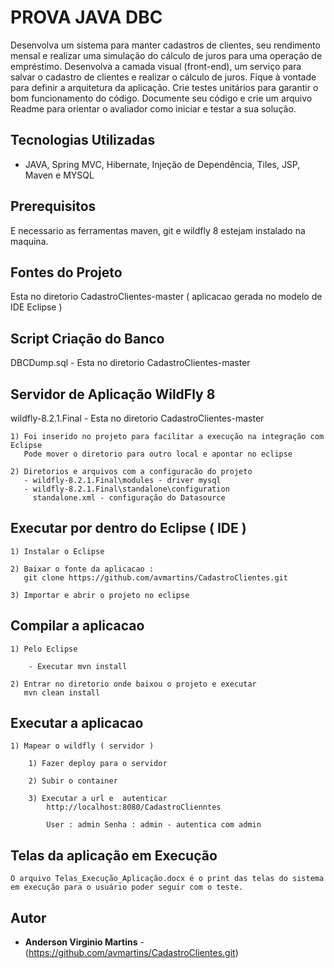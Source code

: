 # PROVA JAVA DBC

Desenvolva um sistema para manter cadastros de clientes, seu rendimento mensal e realizar uma simulação do cálculo de juros para uma operação de empréstimo. Desenvolva a camada visual (front-end), um serviço para salvar o cadastro de clientes e realizar o cálculo de juros. Fique à vontade para definir a arquitetura da aplicação. Crie testes unitários para garantir o bom funcionamento do código. Documente seu código e crie um arquivo Readme para orientar o avaliador como iniciar e testar a sua solução.

## Tecnologias Utilizadas

- JAVA, Spring MVC, Hibernate, Injeção de Dependência, Tiles, JSP, Maven e MYSQL

## Prerequisitos

E necessario as ferramentas maven, git e wildfly 8 estejam instalado na maquina.

## Fontes do Projeto
Esta no diretorio CadastroClientes-master ( aplicacao gerada no modelo de IDE Eclipse )

## Script Criação do Banco
DBCDump.sql - Esta no diretorio CadastroClientes-master

## Servidor de Aplicação WildFly 8 
wildfly-8.2.1.Final - Esta no diretorio CadastroClientes-master

	1) Foi inserido no projeto para facilitar a execução na integração com Eclipse
	   Pode mover o diretorio para outro local e apontar no eclipse
	  
	2) Diretorios e arquivos com a configuracão do projeto
	   - wildfly-8.2.1.Final\modules - driver mysql
	   - wildfly-8.2.1.Final\standalone\configuration
	     standalone.xml - configuração do Datasource

Executar por dentro do Eclipse ( IDE )
-------------------------------------------------------------------
	1) Instalar o Eclipse
	
	2) Baixar o fonte da aplicacao :
	   git clone https://github.com/avmartins/CadastroClientes.git
	   
	3) Importar e abrir o projeto no eclipse   
	   
Compilar a aplicacao
-------------------------------------------------------------------

	1) Pelo Eclipse
	
		- Executar mvn install
	   
	2) Entrar no diretorio onde baixou o projeto e executar 
	   mvn clean install  	
	   
Executar a aplicacao
-------------------------------------------------------------------

	1) Mapear o wildfly ( servidor )

		1) Fazer deploy para o servidor
		
		2) Subir o container 			
	
		3) Executar a url e  autenticar 
			http://localhost:8080/CadastroClienntes 
	
			User : admin Senha : admin - autentica com admin
			
Telas da aplicação em Execução
-------------------------------------------------------------------	

	O arquivo Telas_Execução_Aplicação.docx é o print das telas do sistema em execução para o usuário poder seguir com o teste.
		
	
## Autor

* **Anderson Virginio Martins** - (https://github.com/avmartins/CadastroClientes.git)

